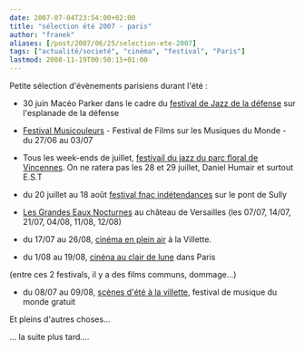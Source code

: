 ```yaml
---
date: 2007-07-04T23:54:00+02:00
title: "sélection été 2007 - paris"
author: "franek"
aliases: [/post/2007/06/25/selection-ete-2007]
tags: ["actualité/societé", "cinéma", "festival", "Paris"]
lastmod: 2008-11-19T00:50:15+01:00
---
```

Petite sélection d'évènements parisiens durant l'été :

- 30 juin Macéo Parker dans le cadre du [festival de Jazz de la défense](http://www.hauts-de-seine.net/portal/site/hds/festival/manifestation-culturelle/musique-classique/danse/663/959867a64ec82010VgnVCM100000860aa8c0RCRD.vhtml) sur l'esplanade de la défense
- [Festival Musicouleurs](http://musicouleurs.fr/programmation.php) - Festival de Films sur les Musiques du Monde - du 27/06 au 03/07
- Tous les week-ends de juillet, [festivail du jazz du parc floral de Vincennes](http://www.parisjazzfestival2007.fr/home-fr.htm). On ne ratera pas les 28 et 29 juillet, Daniel Humair et surtout E.S.T
- du 20 juillet au 18 août [festival fnac indétendances](http://www.fnacfestivals.com/index.php?page=festival-indetendances) sur le pont de Sully

- [Les Grandes Eaux Nocturnes](http://www.evene.fr/culture/agenda/grandes-eaux-nocturnes-a-versailles-10538.php) au château de Versailles (les 07/07, 14/07, 21/07, 04/08, 11/08, 12/08)

- du 17/07 au 26/08, [cinéma en plein air](http://www.cinema.arbo.com/index.php3?p=tous_films) à la Villette.
- du 1/08 au 19/08, [cinéna au clair de lune](http://clairdelune.forumdesimages.net/) dans Paris

(entre ces 2 festivals, il y a des films communs, dommage...)

- du 08/07 au 09/08, [scènes d'été à la villette](http://www.villette.com/manif/manif.aspx?id=1053), festival de musique du monde gratuit

Et pleins d'autres choses...

... la suite plus tard....
